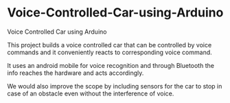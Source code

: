 # Voice-Controlled-Car-using-Arduino
Voice Controlled Car using Arduino

This project builds a voice controlled car that can be controlled by voice commands and it conveniently reacts to corresponding voice command.

It uses an android mobile for voice recognition and through Bluetooth the info reaches the hardware and acts accordingly.

We would also improve the scope by including sensors for the car to stop in case of an obstacle even without the interference of voice.

